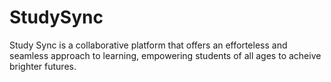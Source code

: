 # StudySync
Study Sync is a collaborative platform that offers an efforteless and seamless approach to learning, empowering students of all ages to acheive brighter futures.
